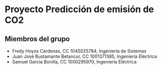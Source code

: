# Proyecto Predicción de emisión de CO2

## Miembros del grupo

- Fredy Hoyos Cárdenas, CC 1045025784, Ingeniería de Sistemas
- Juan José Bustamante Betancur, CC 1001371385, Ingeniería Eléctrica
- Samuel García Bonilla, CC 1000295970, Ingeniería Eléctrica
